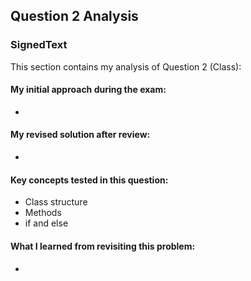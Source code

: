 ## Question 2 Analysis
### SignedText

This section contains my analysis of Question 2 (Class):

#### My initial approach during the exam:
- 
  
#### My revised solution after review:
- 
  
#### Key concepts tested in this question:
- Class structure
- Methods
- if and else
 
#### What I learned from revisiting this problem:
- 
